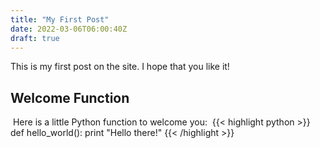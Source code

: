 ```yaml
---
title: "My First Post"
date: 2022-03-06T06:00:40Z
draft: true
---
```


This is my first post on the site.  I hope that you like it!
​
## Welcome Function
​
Here is a little Python function to welcome you:
​
{{< highlight python >}}
def hello_world():
    print "Hello there!"
{{< /highlight >}}

